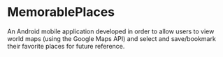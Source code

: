 # MemorablePlaces

An Android mobile application developed in order to allow users to view world maps (using the Google Maps API) and select and save/bookmark
their favorite places for future reference.
